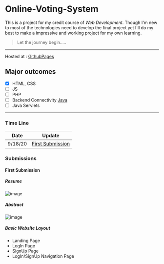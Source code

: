 # Online-Voting-System
This is a project for my credit course of *Web Development*. Though I'm new to most of the technologies need to develop the final project yet I'll do my best to make a impressive and working project for my own learning.
> Let the journey begin.....
---


Hosted at : [GithubPages](https://ankitvs.github.io/Online-Voting-System/land.html)

## Major outcomes
- [x] HTML, CSS
- [ ] JS
- [ ] PHP
- [ ] Backend Connectivity [Java]((https://github.com/AnkitVS/Online-Voting-Java))
- [ ] Java Servlets
---
### Time Line
 
| Date | Update |
| ----------- | ----------- |
| 9/18/20 | [First Submission](#sub-1)|

### Submissions

#### <a name="sub-1"></a> First Submission
##### Resume
![image](https://user-images.githubusercontent.com/42760900/97894096-20d3a180-1d58-11eb-8abe-3de6ac89df10.png)
##### Abstract
![image](https://user-images.githubusercontent.com/42760900/97894445-81fb7500-1d58-11eb-90b2-84ce49372b78.png)
##### Basic Website Layout
- Landing Page
- LogIn Page
- SignUp Page
- LogIn/SignUp Navigation Page
